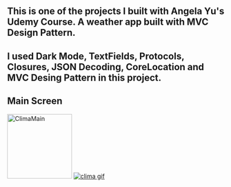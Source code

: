## This is one of the projects I built with Angela Yu's Udemy Course. A weather app built with MVC Design Pattern.

## I used Dark Mode, TextFields, Protocols, Closures, JSON Decoding, CoreLocation and MVC Desing Pattern in this project.

## Main Screen

<img style="display:inline;" title="main" src="https://i.ibb.co/yRY6cyx/Clima-App-Screenshot.png" alt="ClimaMain" width="150" />
<a href="https://user-images.githubusercontent.com/81168104/148537618-298c628e-e9f5-48b0-b976-e64dd264e4ee.gif"> <img src="https://user-images.githubusercontent.com/81168104/148537618-298c628e-e9f5-48b0-b976-e64dd264e4ee.gif" title="clima gif" /> </a>


